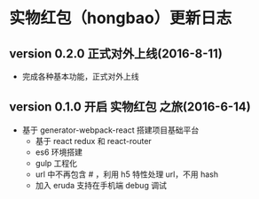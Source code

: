 # 实物红包（hongbao）更新日志

## version 0.2.0  正式对外上线(2016-8-11)
* 完成各种基本功能，正式对外上线

## version 0.1.0  开启 实物红包 之旅(2016-6-14)

* 基于 generator-webpack-react 搭建项目基础平台
  * 基于 react redux 和 react-router
  * es6 环境搭建
  * gulp 工程化
  * url 中不再包含 # ，利用 h5 特性处理 url，不用 hash
  * 加入 eruda 支持在手机端 debug 调试

